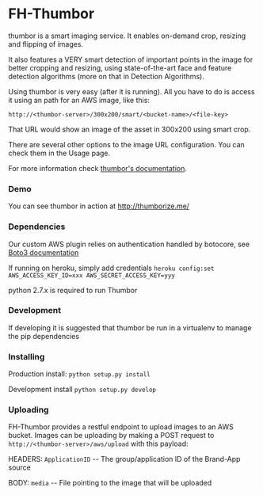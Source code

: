# FH-Thumbor

thumbor is a smart imaging service. It enables on-demand crop, resizing and flipping of images.

It also features a VERY smart detection of important points in the image for better cropping and resizing, using state-of-the-art face and feature detection algorithms (more on that in Detection Algorithms).

Using thumbor is very easy (after it is running). All you have to do is access it using an path for an AWS image, like this:

```
http://<thumbor-server>/300x200/smart/<bucket-name>/<file-key>
```

That URL would show an image of the asset in 300x200 using smart crop.

There are several other options to the image URL configuration. You can check them in the Usage page.

For more information check [thumbor's
documentation](http://thumbor.readthedocs.org/en/latest/index.html "thumbor docs").

### Demo

You can see thumbor in action at http://thumborize.me/



### Dependencies

Our custom AWS plugin relies on authentication handled by botocore, see [Boto3 documentation](https://boto3.readthedocs.org/en/latest/guide/quickstart.html#configuration)

If running on heroku, simply add credentials
`heroku config:set AWS_ACCESS_KEY_ID=xxx AWS_SECRET_ACCESS_KEY=yyy`

python 2.7.x is required to run Thumbor

### Development

If developing it is suggested that thumbor be run in a virtualenv to manage the pip dependencies

### Installing

Production install: `python setup.py install`

Development install `python setup.py develop` 



### Uploading
FH-Thumbor provides a restful endpoint to upload images to an AWS bucket.
Images can be uploading by making a POST request to `http://<thumbor-server>/aws/upload` 
with this payload:
 
 HEADERS:
 `ApplicationID` -- The group/application ID of the Brand-App source
 
 BODY:
 `media` -- File pointing to the image that will be uploaded
 
  
